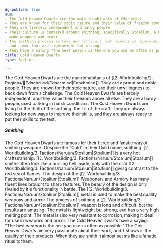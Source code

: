 ```yaml
---
dg-publish: true
sum:
- The Cold Heaven Dwarfs are the main inhabitants of Edschmied.
- They are known for their stoic nature and their value of freedom above all else.
- They are fiercely independent and hardy people.
- Their culture is centered around smithing, specifically Stoalium, a metal used to
  make weapons and armor.
- The smithing process is long and difficult, but results in high-quality weapons
  and armor that are lightweight but strong.
- They have a saying "The best weapon is the one you use as often as possible."
title: Cold Heaven Dwarfs
type: Faction

---
```






The Cold Heaven Dwarfs are the main inhabitants of [[2. Worldbuilding/2. Regions/🏰Edschmied/Edschmied\|Edschmied]]. They are a proud and noble people. They are known for their stoic nature, and their unwillingness to back down from a challenge.
The Cold Heaven Dwarfs are fiercely independent, and they value their freedom above all else. They are a hardy people, used to living in harsh conditions.
The Cold Heaven Dwarfs are living for the thrill of the smithing, the art of the craft.
They are always looking for new ways to improve their skills, and they are always ready to put their skills to the test.

##### Smithing
The Cold Heaven Dwarfs are famous for their fierce and fanatic way of smithing weapons. Despice the “Cold” in their Guild name, smithing [[2. Worldbuilding/3. Factions/Naruun/Stoalium\|Stoalium]] is a very hot craftsmanship. [[2. Worldbuilding/3. Factions/Naruun/Stoalium\|Stoalium]] smiths often look like a burning hell inside, only with the cold [[2. Worldbuilding/3. Factions/Naruun/Stoalium\|Stoalium]] giving contrast to the red sea of flames. The design of the [[2. Worldbuilding/3. Factions/Naruun/Stoalium\|Stoalium]] Weaponary and Armory has many fluent lines brought to sharp features.
The beauty of the design is only rivaled by it's functionality in battle. The [[2. Worldbuilding/3. Factions/Naruun/Stoalium\|Stoalium]] metal is used to make the best quality weapons and armor
The process of smithing a [[2. Worldbuilding/3. Factions/Naruun/Stoalium\|Stoalium]] weapon is long and difficult, but the results are amazing. The metal is lightweight but strong, and has a very high melting point.
The metal is also very resistant to corrosion, making it ideal for use in weapons and armor.
The Cold Heaven Dwarfs have a saying: "The best weapon is the one you use as often as possible."
The Cold Heaven Dwarfs are very passionate about their work, and it shows in the quality of their products. When they are smith it almost seems like a fanatic ritual to them. 

